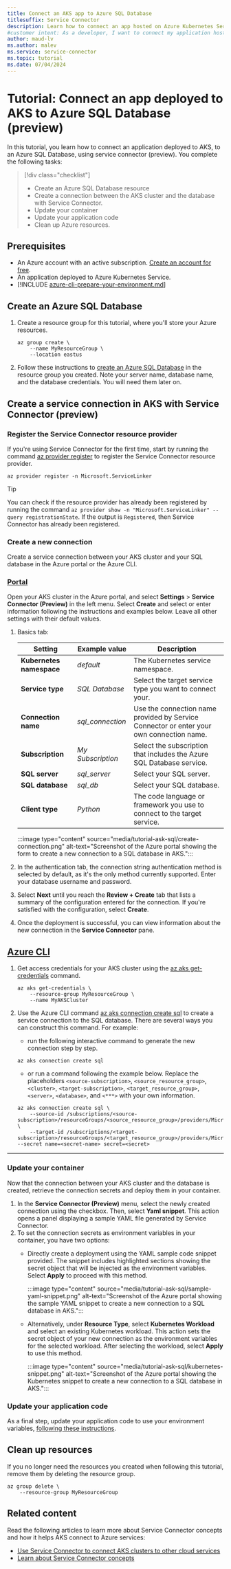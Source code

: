 ```yaml
---
title: Connect an AKS app to Azure SQL Database
titlesuffix: Service Connector
description: Learn how to connect an app hosted on Azure Kubernetes Service (AKS) to Microsoft Azure SQL Database.
#customer intent: As a developer, I want to connect my application hosted on AKS to Azure SQL Database.
author: maud-lv
ms.author: malev
ms.service: service-connector
ms.topic: tutorial
ms.date: 07/04/2024
---
```


# Tutorial: Connect an app deployed to AKS to Azure SQL Database (preview)

In this tutorial, you learn how to connect an application deployed to AKS, to an Azure SQL Database, using service connector (preview). You complete the following tasks:

> [!div class="checklist"]
> * Create an Azure SQL Database resource
> * Create a connection between the AKS cluster and the database with Service Connector.
> * Update your container
> * Update your application code
> * Clean up Azure resources.

## Prerequisites

* An Azure account with an active subscription. [Create an account for free](https://azure.microsoft.com/free/).
* An application deployed to Azure Kubernetes Service.
* [!INCLUDE [azure-cli-prepare-your-environment.md](~/reusable-content/azure-cli/azure-cli-prepare-your-environment-no-header.md)]

## Create an Azure SQL Database

1. Create a resource group for this tutorial, where you'll store your Azure resources.

    ```azurecli-interactive
    az group create \
        --name MyResourceGroup \
        --location eastus
    ```

1. Follow these instructions to [create an Azure SQL Database](/azure/azure-sql/database/single-database-create-quickstart) in the resource group you created. Note your server name, database name, and the database credentials. You will need them later on.

## Create a service connection in AKS with Service Connector (preview)

### Register the Service Connector resource provider

If you're using Service Connector for the first time, start by running the command [az provider register](/cli/azure/provider#az-provider-register) to register the Service Connector resource provider.

   ```azurecli
   az provider register -n Microsoft.ServiceLinker
   ```

   > [!TIP]
   > You can check if the resource provider has already been registered by running the command  `az provider show -n "Microsoft.ServiceLinker" --query registrationState`. If the output is `Registered`, then Service Connector has already been registered.

<!-- check if registering RP is still necessary-->

### Create a new connection

Create a service connection between your AKS cluster and your SQL database in the Azure portal or the Azure CLI.

### [Portal](#tab/azure-portal)

Open your AKS cluster in the Azure portal, and select **Settings** > **Service Connector (Preview)** in the left menu. Select **Create** and select or enter information following the instructions and examples below. Leave all other settings with their default values.

1. Basics tab:
    
    | Setting                  | Example value     | Description                                                                              |
    |--------------------------|-------------------|------------------------------------------------------------------------------------------|
    | **Kubernetes namespace** | *default*         | The Kubernetes service namespace.                                                        |
    | **Service type**         | *SQL Database*    | Select the target service type you want to connect your.                                 |
    | **Connection name**      | *sql_connection*  | Use the connection name provided by Service Connector or enter your own connection name. |
    | **Subscription**         | *My Subscription* | Select the subscription that includes the Azure SQL Database service.                    |
    | **SQL server**           | *sql_server*      | Select your SQL server.                                                                  |
    | **SQL database**         | *sql_db*          | Select your SQL database.                                                                |
    | **Client type**          | *Python*          | The code language or framework you use to connect to the target service.                 |
    
    :::image type="content" source="media/tutorial-ask-sql/create-connection.png" alt-text="Screenshot of the Azure portal showing the form to create a new connection to a SQL database in AKS.":::

1. In the authentication tab, the connection string authentication method is selected by default, as it's the only method currently supported. Enter your database username and password.

1. Select **Next** until you reach the **Review + Create** tab that lists a summary of the configuration entered for the connection. If you're satisfied with the configuration, select **Create**.

1. Once the deployment is successful, you can view information about the new connection in the **Service Connector** pane.

## [Azure CLI](#tab/azure-cli)

1. Get access credentials for your AKS cluster using the [az aks get-credentials](/cli/azure/aks#az-aks-get-credentials) command.

    ```azurecli-interactive
    az aks get-credentials \
        --resource-group MyResourceGroup \
        --name MyAKSCluster
    ```

1. Use the Azure CLI command [az aks connection create sql](/cli/azure/aks/connection/create#az-aks-connection-create-sql) to create a service connection to the SQL database. There are several ways you can construct this command. For example:
    
    -  run the following interactive command to generate the new connection step by step.
    
    ```azurecli
    az aks connection create sql
    ```
    
    - or run a command following the example below. Replace the placeholders `<source-subscription>`, `<source_resource_group>`, `<cluster>`, `<target-subscription>`, `<target_resource_group>`, `<server>`, `<database>`, and `<***>` with your own information.
    
    ```azurecli
    az aks connection create sql \
        --source-id /subscriptions/<source-subscription>/resourceGroups/<source_resource_group>/providers/Microsoft.ContainerService/managedClusters/<cluster> \
        --target-id /subscriptions/<target-subscription>/resourceGroups/<target_resource_group>/providers/Microsoft.Sql/servers/<server>/databases/<database> --secret name=<secret-name> secret=<secret>
    ```

---

### Update your container

Now that the connection between your AKS cluster and the database is created, retrieve the connection secrets and deploy them in your container.

1. In the **Service Connector (Preview)** menu, select the newly created connection using the checkbox. Then, select **Yaml snippet**. This action opens a panel displaying a sample YAML file generated by Service Connector.
1. To set the connection secrets as environment variables in your container, you have two options:
   - Directly create a deployment using the YAML sample code snippet provided. The snippet includes highlighted sections showing the secret object that will be injected as the environment variables. Select **Apply** to proceed with this method.

        :::image type="content" source="media/tutorial-ask-sql/sample-yaml-snippet.png" alt-text="Screenshot of the Azure portal showing the sample YAML snippet to create a new connection to a SQL database in AKS.":::

   - Alternatively, under **Resource Type**, select **Kubernetes Workload** and select an existing Kubernetes workload. This action sets the secret object of your new connection as the environment variables for the selected workload. After selecting the workload, select **Apply** to use this method.

        :::image type="content" source="media/tutorial-ask-sql/kubernetes-snippet.png" alt-text="Screenshot of the Azure portal showing the Kubernetes snippet to create a new connection to a SQL database in AKS.":::

### Update your application code

As a final step, update your application code to use your environment variables, [following these instructions](how-to-integrate-sql-database.md#connection-string).

## Clean up resources

If you no longer need the resources you created when following this tutorial, remove them by deleting the resource group.

```azurecli-interactive
az group delete \
    --resource-group MyResourceGroup
```

## Related content

Read the following articles to learn more about Service Connector concepts and how it helps AKS connect to Azure services:

* [Use Service Connector to connect AKS clusters to other cloud services](./how-to-use-service-connector-in-aks.md)
* [Learn about Service Connector concepts](./concept-service-connector-internals.md)
